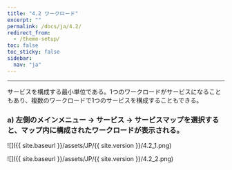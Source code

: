 ```yaml
---
title: "4.2 ワークロード"
excerpt: ""
permalink: /docs/ja/4.2/
redirect_from:
  - /theme-setup/
toc: false
toc_sticky: false
sidebar:
  nav: "ja"
---
```


---
サービスを構成する最小単位である。1つのワークロードがサービスになることもあり、複数のワークロードで1つのサービスを構成することもできる。

### a\) 左側のメインメニュー → サービス → サービスマップを選択すると、マップ内に構成されたワークロードが表示される。
![]({{ site.baseurl }}/assets/JP/{{ site.version }}/4.2_1.png)

![]({{ site.baseurl }}/assets/JP/{{ site.version }}/4.2_2.png)
